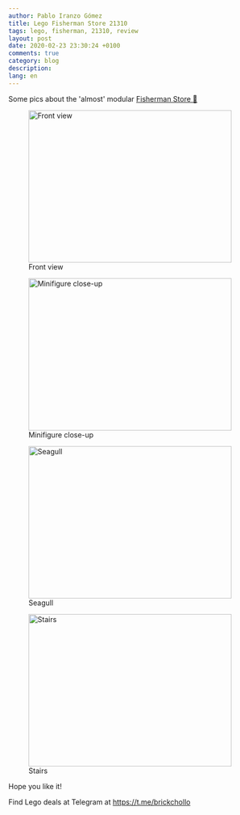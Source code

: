 ```yaml
---
author: Pablo Iranzo Gómez
title: Lego Fisherman Store 21310
tags: lego, fisherman, 21310, review
layout: post
date: 2020-02-23 23:30:24 +0100
comments: true
category: blog
description:
lang: en
---
```


Some pics about the 'almost' modular [Fisherman Store 🛒](https://www.amazon.es/dp/B06X9QM15K?tag=redken-21)

<div class="elegant-gallery" itemscope itemtype="http://schema.org/ImageGallery">
 <figure itemprop="associatedMedia" itemscope itemtype="http://schema.org/ImageObject">
        <a href="https://i.imgur.com/Y2sqxOq.jpg.jpg" itemprop="contentUrl" data-size="4032x1960">
            <img src="https://i.imgur.com/Y2sqxOqt.jpg" width="403" height="302" itemprop="thumbnail" alt="Front view" />
        </a>
        <figcaption itemprop="caption description">Front view</figcaption>
    </figure>
 <figure itemprop="associatedMedia" itemscope itemtype="http://schema.org/ImageObject">
        <a href="https://i.imgur.com/JTF5Zax.jpg.jpg" itemprop="contentUrl" data-size="4032x1960">
            <img src="https://i.imgur.com/JTF5Zaxt.jpg" width="403" height="302" itemprop="thumbnail" alt="Minifigure close-up" />
        </a>
        <figcaption itemprop="caption description">Minifigure close-up</figcaption>
    </figure>
 <figure itemprop="associatedMedia" itemscope itemtype="http://schema.org/ImageObject">
        <a href="https://i.imgur.com/n0HIC2u.jpg.jpg" itemprop="contentUrl" data-size="4032x1960">
            <img src="https://i.imgur.com/n0HIC2ut.jpg" width="403" height="302" itemprop="thumbnail" alt="Seagull" />
        </a>
        <figcaption itemprop="caption description">Seagull</figcaption>
    </figure>
 <figure itemprop="associatedMedia" itemscope itemtype="http://schema.org/ImageObject">
        <a href="https://i.imgur.com/JPUXy2M.jpg.jpg" itemprop="contentUrl" data-size="4032x1960">
            <img src="https://i.imgur.com/JPUXy2Mt.jpg" width="403" height="302" itemprop="thumbnail" alt="Stairs" />
        </a>
        <figcaption itemprop="caption description">Stairs</figcaption>
    </figure>
 </div>

Hope you like it!

Find Lego deals at Telegram at <https://t.me/brickchollo>

